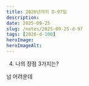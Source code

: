 ```yaml
---
title: 2026년까지 D-97일
description:
date: 2025-09-25
slug: /notes/2025-09-25-d-97
tags: [2026-d-100]
heroImage:
heroImageAlt:
---
```


4. 나의 장점 3가지는?

넘 어려운데
